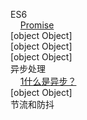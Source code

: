 ES6  
&nbsp;&nbsp;&nbsp;&nbsp;[Promise](./ES6/Promise.md)  
[object Object]  
[object Object]  
[object Object]  
异步处理  
&nbsp;&nbsp;&nbsp;&nbsp;[1什么是异步？](./异步处理/1什么是异步？.md)  
[object Object]  
节流和防抖